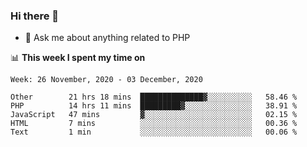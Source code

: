 ### Hi there 👋

<!--
**mustafaculban/mustafaculban** is a ✨ _special_ ✨ repository because its `README.md` (this file) appears on your GitHub profile.

Here are some ideas to get you started:

- 🌱 I’m currently learning ...
- 👯 I’m looking to collaborate on ...
- 🤔 I’m looking for help with ...
- 📫 How to reach me: ...
- 😄 Pronouns: ...
- ⚡ Fun fact: ...

-->
- 💬 Ask me about anything related to PHP


📊 **This week I spent my time on**
<!--START_SECTION:waka-->
```text
Week: 26 November, 2020 - 03 December, 2020

Other        21 hrs 18 mins  ██████████████▓░░░░░░░░░░   58.46 % 
PHP          14 hrs 11 mins  █████████▓░░░░░░░░░░░░░░░   38.91 % 
JavaScript   47 mins         ▓░░░░░░░░░░░░░░░░░░░░░░░░   02.15 % 
HTML         7 mins          ░░░░░░░░░░░░░░░░░░░░░░░░░   00.36 % 
Text         1 min           ░░░░░░░░░░░░░░░░░░░░░░░░░   00.06 % 
```
<!--END_SECTION:waka-->
